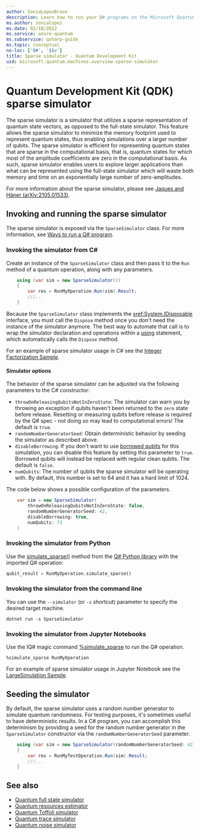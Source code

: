 ```yaml
---
author: SoniaLopezBravo
description: Learn how to run your Q# programs on the Microsoft Quantum Development Kit sparse simulator.
ms.author: sonialopez
ms.date: 02/18/2022
ms.service: azure-quantum
ms.subservice: qsharp-guide
ms.topic: conceptual
no-loc: ['Q#', '$$v']
title: Sparse simulator - Quantum Development Kit
uid: microsoft.quantum.machines.overview.sparse-simulator
---
```


# Quantum Development Kit (QDK) sparse simulator

The sparse simulator is a simulator that utilizes a sparse representation of quantum state vectors, as opposed to the full-state simulator. This feature allows the sparse simulator to minimize the memory footprint used to represent quantum states, thus enabling simulations over a larger number of qubits. The sparse simulator is efficient for representing quantum states that are sparse in the computational basis, that is, quantum states for which most of the amplitude coefficients are zero in the computational basis. As such, sparse simulator enables users to explore larger applications than what can be represented using the full-state simulator which will waste both memory and time on an exponentially large number of zero-amplitudes.

For more information about the sparse simulator, please see [Jaques and Häner (arXiv:2105.01533)](https://arxiv.org/abs/2105.01533).

## Invoking and running the sparse simulator

The sparse simulator is exposed via the `SparseSimulator` class. For more information, see [Ways to run a Q# program](xref:microsoft.quantum.user-guide-qdk.overview.host-programs).

### Invoking the simulator from C\#

Create an instance of the `SparseSimulator` class and then pass it to the `Run` method of a quantum operation, along with any parameters.

```csharp
    using (var sim = new SparseSimulator())
    {
        var res = RunMyOperation.Run(sim).Result;
        ///...
    }
```

Because the `SparseSimulator` class implements the <xref:System.IDisposable> interface, you must call the `Dispose` method once you don't need the instance of the simulator anymore. The best way to automate that call is to wrap the simulator declaration and operations within a [using](/dotnet/csharp/language-reference/keywords/using-statement) statement, which automatically calls the `Dispose` method.

For an example of sparse simulator usage in C\# see the [Integer Factorization Sample](https://github.com/microsoft/Quantum/tree/main/samples/algorithms/integer-factorization).

#### Simulator options

The behavior of the sparse simulator can be adjusted via the following parameters to the C# constructor:

- `throwOnReleasingQubitsNotInZeroState`: The simulator can warn you by throwing an exception if qubits haven't been returned to the `zero` state before release. Resetting or measuring qubits before release is required by the Q# spec - not doing so may lead to computational errors! The default is `true`.
- `randomNumberGeneratorSeed`: Obtain deterministic behavior by seeding the simulator as described above.
- `disableBorrowing`: If you don't want to use [borrowed qubits](xref:microsoft.quantum.qsharp.quantummemorymanagement#borrow-statement) for this simulation, you can disable this feature by setting this parameter to `true`. Borrowed qubits will instead be replaced with regular clean qubits. The default is `false`.
- `numQubits`: The number of qubits the sparse simulator will be operating with. By default, this number is set to 64 and it has a hard limit of 1024.

The code below shows a possible configuration of the parameters.

```csharp
    var sim = new SparseSimulator(
        throwOnReleasingQubitsNotInZeroState: false,
        randomNumberGeneratorSeed: 42,
        disableBorrowing: true,
        numQubits: 73
    )
```

### Invoking the simulator from Python

Use the [simulate_sparse()](/python/qsharp-core/qsharp.loader.qsharpcallable) method from the [Q# Python library](/python/qsharp-core/qsharp) with the imported Q# operation:

```python
qubit_result = RunMyOperation.simulate_sparse()
```

### Invoking the simulator from the command line

You can use the `--simulator` (or `-s` shortcut) parameter to specify the desired target machine.

```dotnetcli
dotnet run -s SparseSimulator
```

### Invoking the simulator from Jupyter Notebooks

Use the IQ# magic command [%simulate_sparse](xref:microsoft.quantum.iqsharp.magic-ref.simulate_sparse) to run the Q# operation.

```IQ#
%simulate_sparse RunMyOperation
```

For an example of sparse simulator usage in Jupyter Notebook see the [LargeSimulation Sample](https://github.com/microsoft/Quantum/tree/main/samples/getting-started/simulation).

## Seeding the simulator

By default, the sparse simulator uses a random number generator to simulate quantum randomness. For testing purposes, it's sometimes useful to have deterministic results. In a C# program, you can accomplish this determinism by providing a seed for the random number generator in the `SparseSimulator` constructor via the `randomNumberGeneratorSeed` parameter.

```csharp
    using (var sim = new SparseSimulator(randomNumberGeneratorSeed: 42))
    {
        var res = RunMyTestOperation.Run(sim).Result;
        ///...
    }
```

## See also

- [Quantum full state simulator](xref:microsoft.quantum.machines.overview.full-state-simulator)
- [Quantum resources estimator](xref:microsoft.quantum.machines.overview.resources-estimator)
- [Quantum Toffoli simulator](xref:microsoft.quantum.machines.overview.toffoli-simulator)
- [Quantum trace simulator](xref:microsoft.quantum.machines.overview.qc-trace-simulator.intro)
- [Quantum noise simulator](xref:microsoft.quantum.machines.overview.noise-simulator)

